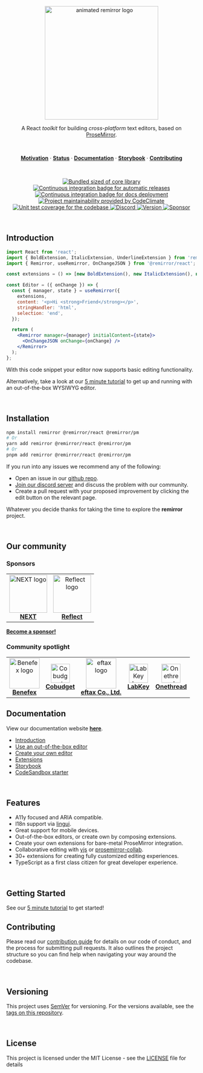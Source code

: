 <p align="center">
  <a href="https://remirror.io"><img width="300" height="300" src="https://raw.githubusercontent.com/remirror/remirror/next/support/assets/logo-animated-light.svg?sanitize=true" alt="animated remirror logo" /></a>
</p>

<p align="center">
  A React <em>toolkit</em> for building <em>cross-platform</em> text editors, based on <a href="https://github.com/ProseMirror/prosemirror">ProseMirror</a>.
</p>

<br />

<p align="center">
  <a href="#motivation"><strong>Motivation</strong></a> ·
  <a href="#status"><strong>Status</strong></a> ·
  <a href="https://remirror.io/docs"><strong>Documentation</strong></a> ·
  <a href="https://remirror.vercel.app"><strong>Storybook</strong></a> ·
  <a href="https://remirror.io/docs/contributing"><strong>Contributing</strong></a>
</p>

<br />

<p align="center">
  <a href="https://unpkg.com/@remirror/core/dist/core.browser.esm.js">
    <img src="https://img.shields.io/bundlephobia/minzip/@remirror/core/next" alt="Bundled sized of core library" title="@remirror/core bundle size">
  </a>
  <a href="https://github.com/remirror/remirror/actions?query=workflow:ci">
    <img src="https://github.com/remirror/remirror/workflows/ci/badge.svg?branch=next" alt="Continuous integration badge for automatic releases" title="GitHub Actions CI Badge" />
  </a>
  <a href="https://github.com/remirror/remirror/actions?query=workflow:docs">
    <img src="https://github.com/remirror/remirror/workflows/docs/badge.svg?branch=next" alt="Continuous integration badge for docs deployment" title="Docs Deployment CI Badge" />
  </a>
  <a href="https://codeclimate.com/github/remirror/remirror/maintainability">
    <img src="https://api.codeclimate.com/v1/badges/f4d8dcd5c2228524a53a/maintainability" alt="Project maintainability provided by CodeClimate" title="Maintainability score"/>
  </a>
  <a href="https://codeclimate.com/github/remirror/remirror/test_coverage">
    <img src="https://api.codeclimate.com/v1/badges/f4d8dcd5c2228524a53a/test_coverage" alt="Unit test coverage for the codebase" title="Code coverage" />
  </a>
  <a href="https://remirror.io/chat">
    <img alt="Discord" src="https://img.shields.io/discord/726035064831344711" alt="Join our discord server" title="Discord server link" />
  </a>
  <a href="./packages/remirror/package.json">
    <img src="https://img.shields.io/npm/v/remirror?style=flat" alt="Version" />
  </a>
  <a href="https://github.com/sponsors/remirror">
    <img src="https://img.shields.io/badge/-Sponsor-7963d2" alt="Sponsor" />
  </a>
</p>

<br />

## Introduction

```jsx
import React from 'react';
import { BoldExtension, ItalicExtension, UnderlineExtension } from 'remirror/extensions';
import { Remirror, useRemirror, OnChangeJSON } from '@remirror/react';

const extensions = () => [new BoldExtension(), new ItalicExtension(), new UnderlineExtension()];

const Editor = ({ onChange }) => {
  const { manager, state } = useRemirror({
    extensions,
    content: '<p>Hi <strong>Friend</strong></p>',
    stringHandler: 'html',
    selection: 'end',
  });

  return (
    <Remirror manager={manager} initialContent={state}>
      <OnChangeJSON onChange={onChange} />
    </Remirror>
  );
};
```

With this code snippet your editor now supports basic editing functionality.

Alternatively, take a look at our [5 minute tutorial](https://remirror.io/docs/5-min-tutorial) to get up and running with an out-of-the-box WYSIWYG editor.

<br />

## Installation

```bash
npm install remirror @remirror/react @remirror/pm
# Or
yarn add remirror @remirror/react @remirror/pm
# Or
pnpm add remirror @remirror/react @remirror/pm
```

If you run into any issues we recommend any of the following:

- Open an issue in our [github repo](https://github.com/remirror/remirror/issues).
- [Join our discord server](https://remirror.io/chat) and discuss the problem with our community.
- Create a pull request with your proposed improvement by clicking the edit button on the relevant page.

Whatever you decide thanks for taking the time to explore the **remirror** project.

<br />

## Our community

### Sponsors

<table>
  <tr>
    <td align="center">
      <a href="https://www.nextapp.co/" rel="nofollow">
        <img src="https://user-images.githubusercontent.com/2003804/170265084-f3f7a605-612d-4799-86dc-2f8f0b4a3c21.png" height="100" style="max-width: 100%;" alt="NEXT logo"><br>
        <strong>NEXT</strong>
      </a>
    </td>
    <td align="center">
      <a href="https://reflect.app/" rel="nofollow">
        <img src="https://user-images.githubusercontent.com/2003804/170265087-fb7bf84e-0413-49d5-8a30-15b71bc9055b.png" height="100" style="max-width: 100%;" alt="Reflect logo"><br>
        <strong>Reflect</strong>
      </a>
    </td>
  </tr>
</table>

**[Become a sponsor!](https://github.com/sponsors/remirror)**

### Community spotlight

<table>
  <tr>
    <td align="center">
      <a href="https://www.hellobenefex.com/" rel="nofollow">
        <img src="https://user-images.githubusercontent.com/2003804/173526360-6f432f7b-014f-44b6-ac8d-cbb03e5bd6e2.png" width="80" style="max-width: 100%;" alt="Benefex logo"><br>
        <strong>Benefex</strong>
      </a>
    </td>
    <td align="center">
      <a href="https://cobudget.com/" rel="nofollow">
        <img src="https://user-images.githubusercontent.com/2003804/170274003-89c8ff79-c5b7-4a59-b78b-b540f2fe308e.jpeg" width="50" style="max-width: 100%;" alt="Cobudget logo"><br>
        <strong>Cobudget</strong>
      </a>
    </td>
    <td align="center">
      <a href="https://eftax.co.jp/" rel="nofollow">
        <img src="https://user-images.githubusercontent.com/2003804/170274006-133e9f20-1d01-47a1-92af-7cac9a8c2fb6.png" width="80" style="max-width: 100%;" alt="eftax logo"><br>
        <strong>eftax Co., Ltd.</strong>
      </a>
    </td>
    <td align="center">
      <a href="https://www.labkey.com/" rel="nofollow">
        <img src="https://user-images.githubusercontent.com/2003804/170284116-672d0048-31aa-4b3c-8889-648ecc6e01b9.png" width="50" style="max-width: 100%;" alt="LabKey logo"><br>
        <strong>LabKey</strong>
      </a>
    </td>
    <td align="center">
      <a href="https://www.onethread.app/" rel="nofollow">
        <img src="https://user-images.githubusercontent.com/2003804/170278624-631b4030-1f5e-4fb9-832f-783d0806dd61.jpeg" width="50" style="max-width: 100%;" alt="Onethread logo"><br>
        <strong>Onethread</strong>
      </a>
    </td>
  </tr>
</table>

## Documentation

View our documentation website [**here**][introduction].

- [Introduction]
- [Use an out-of-the-box editor](https://remirror.io/docs/5-min-tutorial)
- [Create your own editor](https://remirror.io/docs/getting-started/installation)
- [Extensions](https://remirror.io/docs/extensions/)
- [Storybook]
- [CodeSandbox starter](https://codesandbox.io/s/github/remirror/remirror-starter)

<br />

## Features

- A11y focused and ARIA compatible.
- I18n support via [lingui](https://github.com/lingui/js-lingui).
- Great support for mobile devices.
- Out-of-the-box editors, or create own by composing extensions.
- Create your own extensions for bare-metal ProseMirror integration.
- Collaborative editing with [yjs](https://github.com/yjs/yjs) or [prosemirror-collab](https://github.com/ProseMirror/prosemirror-collab).
- 30+ extensions for creating fully customized editing experiences.
- TypeScript as a first class citizen for great developer experience.

<br />

## Getting Started

See our [5 minute tutorial](https://remirror.io/docs/5-min-tutorial) to get started!

## Contributing

Please read our [contribution guide] for details on our code of conduct, and the process for submitting pull requests. It also outlines the project structure so you can find help when navigating your way around the codebase.

<br />

## Versioning

This project uses [SemVer](http://semver.org/) for versioning. For the versions available, see the [tags on this repository](https://github.com/remirror/remirror/tags).

<br />

## License

This project is licensed under the MIT License - see the [LICENSE](LICENSE) file for details

[introduction]: https://remirror.io/docs
[contribution guide]: https://remirror.io/docs/contributing
[projects]: https://remirror.io/projects
[installation]: https://remirror.io/docs/installation
[storybook]: https://remirror.vercel.app
[typescript]: https://github.com/microsoft/Typescript
[react]: https://github.com/facebook/react
[prosemirror]: https://prosemirror.net
